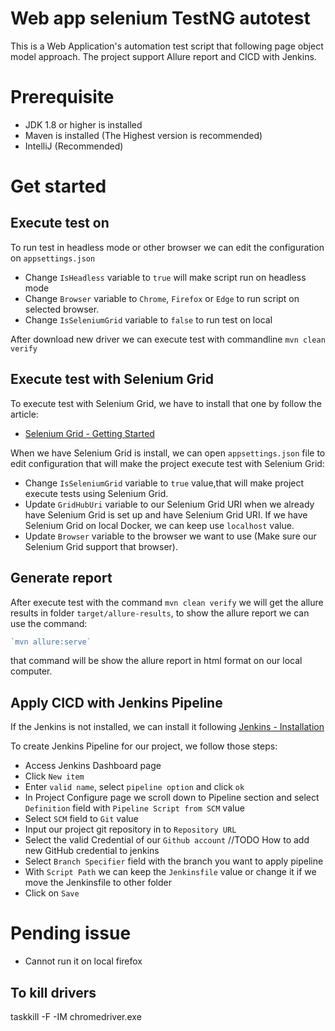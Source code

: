 # Web app selenium TestNG autotest
This is a Web Application's automation test script that following 
page object model approach. The project support Allure report and CICD with Jenkins.

# Prerequisite
- JDK 1.8 or higher is installed 
- Maven is installed (The Highest version is recommended)
- IntelliJ (Recommended)
# Get started 

## Execute test on 

To run test in headless mode or other browser we can edit the configuration on `appsettings.json`

- Change `IsHeadless` variable to `true` will make script run on headless mode
- Change `Browser` variable to `Chrome`, `Firefox` or `Edge` to run script on selected browser.
- Change `IsSeleniumGrid` variable to `false` to run test on local

After download new driver we can execute test with commandline `mvn clean verify`


## Execute test with Selenium Grid
To execute test with Selenium Grid, we have to install that one by follow the article:
- [Selenium Grid - Getting Started](https://toronto22.github.io/selenium_grid_getting_started/)

When we have Selenium Grid is install, we can open `appsettings.json` file to edit configuration that will make
the project execute test with Selenium Grid:
- Change `IsSeleniumGrid` variable to `true` value,that will make project execute tests using Selenium Grid.
- Update `GridHubUri` variable to our Selenium Grid URI when we already have Selenium Grid is set up and have Selenium Grid URI. If we have Selenium Grid on local Docker, we can keep use `localhost` value.
- Update `Browser` variable to the browser we want to use (Make sure our Selenium Grid support that browser).

## Generate report

After execute test with the command `mvn clean verify` we will get the allure results in folder `target/allure-results`, to show the allure report
we can use the command:

```js
`mvn allure:serve`
```

that command will be show the allure report in html format on our local computer.

## Apply CICD with Jenkins Pipeline
If the Jenkins is not installed, we can install it following [Jenkins - Installation](https://toronto22.github.io/jenkins_installation/)

To create Jenkins Pipeline for our project, we follow those steps:
- Access Jenkins Dashboard page
- Click `New item`
- Enter `valid name`, select `pipeline option` and click `ok`
- In Project Configure page we scroll down to Pipeline section and select `Definition` field with `Pipeline Script from SCM` value
- Select `SCM` field to `Git` value 
- Input our project git repository in to `Repository URL`
- Select the valid Credential of our `Github account` //TODO How to add new GitHub credential to jenkins 
- Select `Branch Specifier` field with the branch you want to apply pipeline
- With `Script Path` we can keep the `Jenkinsfile` value or change it if we move the Jenkinsfile to other folder
- Click on `Save`
# Pending issue
- Cannot run it on local firefox

## To kill drivers
taskkill -F -IM chromedriver.exe
